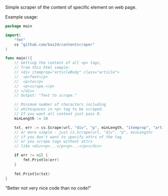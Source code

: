 Simple scraper of the content of specific element on web page.

Example usage:

```go
package main

import(
	"fmt"
	cs "github.com/bas24/contentscraper"
)
```


```go
func main(){
	// Getting the content of all <p> tags,
	// from this html sample:
	// <div itemprop="articleBody" class="article">
	//  <p>Text</p>
	//  <p>to</p>
	//  <p>scrape.</p>
	// </div>
	// Output: "Text to scrape."

	// Minimum number of characters including 
	// whitespaces in <p> tag to be scraped.
	// If you want all content just pass 0.
	minLength := 10

	txt, err := cs.Scrape(url, "div", "p", minLength, "itemprop", "articleBody")
	// or more simple - just cs.Scrape(url, "div", "p", minLength)
	// if you don't want to specify attrs of the tag
	// or you scrape tags without attrs
	// like <div><p>...</p><p>...</p></div> 

	if err != nil {
		fmt.Println(err)
	}
	
	fmt.Println(txt)
}
```

"Better not very nice code than no code!"
